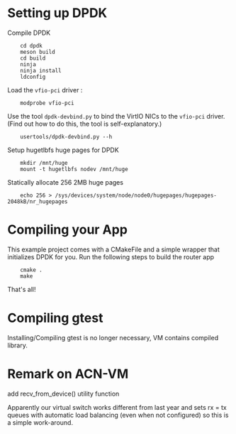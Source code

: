 Setting up DPDK
===============

Compile DPDK
```
	cd dpdk
	meson build
	cd build
	ninja
	ninja install
	ldconfig
```


Load the `vfio-pci` driver :
```
	modprobe vfio-pci
```

Use the tool `dpdk-devbind.py` to bind the VirtIO NICs to the `vfio-pci` driver.
(Find out how to do this, the tool is self-explanatory.)
```
	usertools/dpdk-devbind.py --h
```

Setup hugetlbfs huge pages for DPDK
```
	mkdir /mnt/huge
	mount -t hugetlbfs nodev /mnt/huge
```

Statically allocate 256 2MB huge pages
```
	echo 256 > /sys/devices/system/node/node0/hugepages/hugepages-2048kB/nr_hugepages
```

Compiling your App
==================

This example project comes with a CMakeFile and a simple wrapper that initializes DPDK for you.
Run the following steps to build the router app
```
	cmake .
	make
```

That's all!

Compiling gtest
===============

Installing/Compiling gtest is no longer necessary, VM contains compiled library.

Remark on ACN-VM
================

add recv_from_device() utility function

Apparently our virtual switch works different from last year and sets rx = tx queues with automatic load balancing
(even when not configured) so this is a simple work-around.

